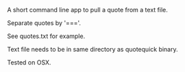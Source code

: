 A short command line app to pull a quote from a text file.

Separate quotes by '==='.

See quotes.txt for example.

Text file needs to be in same directory as quotequick binary.

Tested on OSX.
